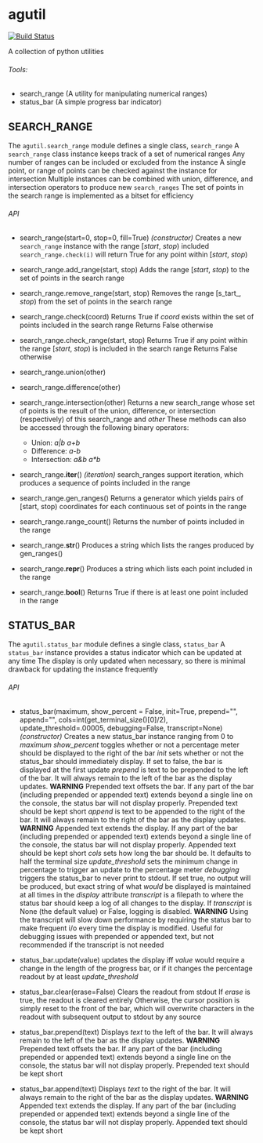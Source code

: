 # agutil
[![Build Status](https://travis-ci.org/agraubert/agutil.svg?branch=master)](https://travis-ci.org/agraubert/agutil)

A collection of python utilities

###### Tools:
* search_range (A utility for manipulating numerical ranges)
* status_bar (A simple progress bar indicator)


## SEARCH_RANGE
The `agutil.search_range` module defines a single class, `search_range`
A `search_range` class instance keeps track of a set of numerical ranges
Any number of ranges can be included or excluded from the instance
A single point, or range of points can be checked against the instance for intersection
Multiple instances can be combined with union, difference, and intersection operators to produce new `search_ranges`
The set of points in the search range is implemented as a bitset for efficiency

###### API
* search_range(start=0, stop=0, fill=True) _(constructor)_
  Creates a new `search_range` instance with the range [_start_, _stop_) included
  `search_range.check(i)` will return True for any point within [_start_, _stop_)

* search_range.add_range(start, stop)
  Adds the range [_start_, _stop_) to the set of points in the search range

* search_range.remove_range(start, stop)
  Removes the range [s_tart_, _stop_) from the set of points in the search range

* search_range.check(coord)
  Returns True if _coord_ exists within the set of points included in the search range
  Returns False otherwise

* search_range.check_range(start, stop)
  Returns True if any point within the range [_start_, _stop_) is included in the search range
  Returns False otherwise

* search_range.union(other)
* search_range.difference(other)
* search_range.intersection(other)
  Returns a new search_range whose set of points is the result of the union, difference, or intersection (respectively) of this search_range and _other_
  These methods can also be accessed through the following binary operators:
    * Union: _a|b_   _a+b_
    * Difference: _a-b_
    * Intersection: _a&b_   _a*b_

* search_range.__iter__() _(iteration)_
  search_ranges support iteration, which produces a sequence of points included in the range

* search_range.gen_ranges()
  Returns a generator which yields pairs of [start, stop) coordinates for each continuous set of points in the range

* search_range.range_count()
  Returns the number of points included in the range

* search_range.__str__()
  Produces a string which lists the ranges produced by gen_ranges()

* search_range.__repr__()
  Produces a string which lists each point included in the range

* search_range.__bool__()
  Returns True if there is at least one point included in the range

## STATUS_BAR
The `agutil.status_bar` module defines a single class, `status_bar`
A `status_bar` instance provides a status indicator which can be updated at any time
The display is only updated when necessary, so there is minimal drawback for updating the instance frequently

###### API
* status_bar(maximum, show_percent = False, init=True, prepend="", append="", cols=int(get_terminal_size()[0]/2), update_threshold=.00005, debugging=False, transcript=None) _(constructor)_
  Creates a new status_bar instance ranging from 0 to _maximum_
  _show_percent_ toggles whether or not a percentage meter should be displayed to the right of the bar
  _init_ sets whether or not the status_bar should immediately display.  If set to false, the bar is displayed at the first update
  _prepend_ is text to be prepended to the left of the bar.  It will always remain to the left of the bar as the display updates.  **WARNING** Prepended text offsets the bar.  If any part of the bar (including prepended or appended text) extends beyond a single line on the console, the status bar will not display properly.  Prepended text should be kept short
  _append_ is text to be appended to the right of the bar.  It will always remain to the right of the bar as the display updates.  **WARNING** Appended text extends the display.  If any part of the bar (including prepended or appended text) extends beyond a single line of the console, the status bar will not display properly.  Appended text should be kept short
  _cols_ sets how long the bar should be.  It defaults to half the terminal size
  _update_threshold_ sets the minimum change in percentage to trigger an update to the percentage meter
  _debugging_ triggers the status_bar to never print to stdout.  If set true, no output will be produced, but exact string of what *would* be displayed is maintained at all times in the _display_ attribute
  _transcript_ is a filepath to where the status bar should keep a log of all changes to the display.  If _transcript_ is None (the default value) or False, logging is disabled.  **WARNING** Using the transcript will slow down performance by requiring the status bar to make frequent i/o every time the display is modified.  Useful for debugging issues with prepended or appended text, but not recommended if the transcript is not needed

* status_bar.update(value)
  updates the display iff _value_ would require a change in the length of the progress bar, or if it changes the percentage readout by at least _update_threshold_

* status_bar.clear(erase=False)
  Clears the readout from stdout
  If _erase_ is true, the readout is cleared entirely
  Otherwise, the cursor position is simply reset to the front of the bar, which will overwrite characters in the readout with subsequent output to stdout by any source

* status_bar.prepend(text)
  Displays _text_ to the left of the bar. It will always remain to the left of the bar as the display updates.  **WARNING** Prepended text offsets the bar.  If any part of the bar (including prepended or appended text) extends beyond a single line on the console, the status bar will not display properly.  Prepended text should be kept short

* status_bar.append(text)
  Displays _text_ to the right of the bar.  It will always remain to the right of the bar as the display updates.  **WARNING** Appended text extends the display.  If any part of the bar (including prepended or appended text) extends beyond a single line of the console, the status bar will not display properly.  Appended text should be kept short
